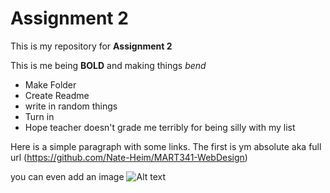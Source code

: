 # Assignment 2

This is my repository for **Assignment 2**

This is me being **BOLD** and making things *bend* 
- Make Folder
- Create Readme
- write in random things
- Turn in
- Hope teacher doesn't grade me terribly for being silly with my list

Here is a simple paragraph with some links. The first is ym absolute aka full url (https://github.com/Nate-Heim/MART341-WebDesign)


you can even add an image
![Alt text](imageExample.gif)
